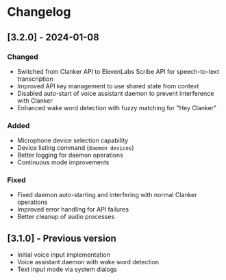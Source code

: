 # Changelog

## [3.2.0] - 2024-01-08

### Changed
- Switched from Clanker API to ElevenLabs Scribe API for speech-to-text transcription
- Improved API key management to use shared state from context
- Disabled auto-start of voice assistant daemon to prevent interference with Clanker
- Enhanced wake word detection with fuzzy matching for "Hey Clanker"

### Added
- Microphone device selection capability
- Device listing command (`daemon devices`)
- Better logging for daemon operations
- Continuous mode improvements

### Fixed
- Fixed daemon auto-starting and interfering with normal Clanker operations
- Improved error handling for API failures
- Better cleanup of audio processes

## [3.1.0] - Previous version
- Initial voice input implementation
- Voice assistant daemon with wake word detection
- Text input mode via system dialogs